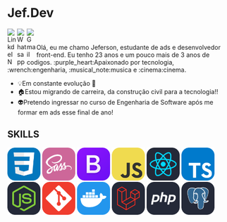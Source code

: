 # Jef.Dev <br>
<div>
<a target="_blank" href="https://www.linkedin.com/in/jeferson-schlarski-422b3818a">
  <img align="left" alt="LinkdeIN" width="22px" src="https://cdn.jsdelivr.net/npm/simple-icons@v3/icons/linkedin.svg" />
</a>
<a target="_blank" href="https://api.whatsapp.com/send?phone=5548991540105">
  <img align="left" alt="Whatsapp" width="22px" src="https://cdn.jsdelivr.net/npm/simple-icons@v3/icons/whatsapp.svg" />
</a>
<a target="_blank" href="mailto:jefscharski@gmail.com">
  <img align="left" alt="Gmail" width="22px" src="https://cdn.jsdelivr.net/npm/simple-icons@v3/icons/gmail.svg" />
</a>
</div>
<br>
<br>
Olá, eu me chamo Jeferson, estudante de ads e desenvolvedor front-end. Eu tenho 23 anos e um pouco mais de 3 anos de codigos. :purple_heart:Apaixonado por tecnologia, :wrench:engenharia, :musical_note:musica e :cinema:cinema.

- :bulb:Em constante evolução 🚀
- :house:Estou migrando de carreira, da construção civil para a tecnologia!!
- :alien:Pretendo ingressar no curso de Engenharia de Software após me formar em ads esse final de ano!

## SKILLS
<div>


<img width="75px" src="https://github.com/tandpfun/skill-icons/blob/main/icons/CSS.svg" alt="CSS Icon" />
<img width="75px" src="https://github.com/tandpfun/skill-icons/blob/main/icons/Sass.svg" alt="SASS Icon" /> 
<img width="75px" src="https://github.com/tandpfun/skill-icons/blob/main/icons/Bootstrap.svg" alt="BOOTSTRAP Icon" />
<img width="75px" src="https://github.com/tandpfun/skill-icons/blob/main/icons/JavaScript.svg" alt="Javascript Icon" />
<img width="75px" src="https://github.com/tandpfun/skill-icons/blob/main/icons/React-Dark.svg" alt="ReactJS Icon" />
<img width="75px" src="https://github.com/tandpfun/skill-icons/blob/main/icons/TypeScript.svg" alt="Typescript Icon" /> 
<img width="75px" src="https://github.com/tandpfun/skill-icons/blob/main/icons/NodeJS-Dark.svg" alt="NODE Icon" />
<img width="75px" src="https://github.com/tandpfun/skill-icons/blob/main/icons/Git.svg" alt="GIT Icon" />
<img width="75px" src="https://github.com/tandpfun/skill-icons/blob/main/icons/Docker.svg" alt="DOCKER Icon" />
<img width="75px" src="https://github.com/tandpfun/skill-icons/blob/main/icons/Laravel-Dark.svg" alt="LARAVEL Icon" />
<img width="75px" src="https://github.com/tandpfun/skill-icons/blob/main/icons/PHP-Dark.svg" alt="PHP Icon" />
<img width="75px" src="https://github.com/tandpfun/skill-icons/blob/main/icons/PostgreSQL-Dark.svg" alt="POSTGREE Icon" />
</div>

